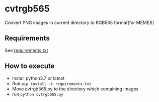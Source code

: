 # cvtrgb565

Convert PNG images in current directory to RGB565 format(for MEMES)

## Requirements

See [requirements.txt](https://github.com/kekeho/cvtrgb565/blob/master/requirements.txt)

## How to execute

- Install python3.7 or latest
- Run `pip install -r requirements.txt`
- Move cvtrgb565.py to the directory which containing images
- run `python cvtrgb565.py`
